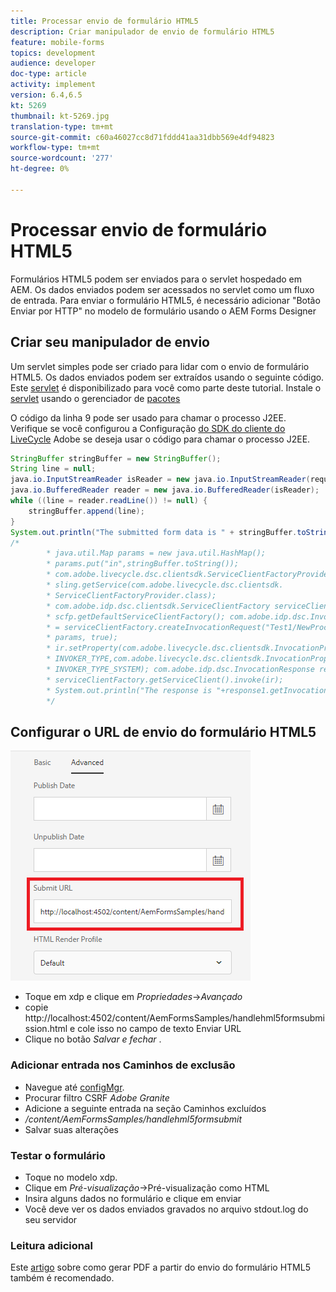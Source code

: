 ```yaml
---
title: Processar envio de formulário HTML5
description: Criar manipulador de envio de formulário HTML5
feature: mobile-forms
topics: development
audience: developer
doc-type: article
activity: implement
version: 6.4,6.5
kt: 5269
thumbnail: kt-5269.jpg
translation-type: tm+mt
source-git-commit: c60a46027cc8d71fddd41aa31dbb569e4df94823
workflow-type: tm+mt
source-wordcount: '277'
ht-degree: 0%

---
```



# Processar envio de formulário HTML5

Formulários HTML5 podem ser enviados para o servlet hospedado em AEM. Os dados enviados podem ser acessados no servlet como um fluxo de entrada. Para enviar o formulário HTML5, é necessário adicionar &quot;Botão Enviar por HTTP&quot; no modelo de formulário usando o AEM Forms Designer

## Criar seu manipulador de envio

Um servlet simples pode ser criado para lidar com o envio de formulário HTML5. Os dados enviados podem ser extraídos usando o seguinte código. Este [servlet](assets/html5-submit-handler.zip) é disponibilizado para você como parte deste tutorial. Instale o [servlet](assets/html5-submit-handler.zip) usando o gerenciador de [pacotes](http://localhost:4502/crx/packmgr/index.jsp)

O código da linha 9 pode ser usado para chamar o processo J2EE. Verifique se você configurou a Configuração [do SDK do cliente do LiveCycle](https://helpx.adobe.com/aem-forms/6/submit-form-data-livecycle-process.html) Adobe se deseja usar o código para chamar o processo J2EE.

```java
StringBuffer stringBuffer = new StringBuffer();
String line = null;
java.io.InputStreamReader isReader = new java.io.InputStreamReader(request.getInputStream(), "UTF-8");
java.io.BufferedReader reader = new java.io.BufferedReader(isReader);
while ((line = reader.readLine()) != null) {
    stringBuffer.append(line);
}
System.out.println("The submitted form data is " + stringBuffer.toString());
/*
        * java.util.Map params = new java.util.HashMap();
        * params.put("in",stringBuffer.toString());
        * com.adobe.livecycle.dsc.clientsdk.ServiceClientFactoryProvider scfp =
        * sling.getService(com.adobe.livecycle.dsc.clientsdk.
        * ServiceClientFactoryProvider.class);
        * com.adobe.idp.dsc.clientsdk.ServiceClientFactory serviceClientFactory =
        * scfp.getDefaultServiceClientFactory(); com.adobe.idp.dsc.InvocationRequest ir
        * = serviceClientFactory.createInvocationRequest("Test1/NewProcess1", "invoke",
        * params, true);
        * ir.setProperty(com.adobe.livecycle.dsc.clientsdk.InvocationProperties.
        * INVOKER_TYPE,com.adobe.livecycle.dsc.clientsdk.InvocationProperties.
        * INVOKER_TYPE_SYSTEM); com.adobe.idp.dsc.InvocationResponse response1 =
        * serviceClientFactory.getServiceClient().invoke(ir);
        * System.out.println("The response is "+response1.getInvocationId());
        */
```


## Configurar o URL de envio do formulário HTML5

![submit-url](assets/submit-url.PNG)

* Toque em xdp e clique em _Propriedades_->_Avançado_
* copie http://localhost:4502/content/AemFormsSamples/handlehml5formsubmission.html e cole isso no campo de texto Enviar URL
* Clique no botão _Salvar e fechar_ .

### Adicionar entrada nos Caminhos de exclusão

* Navegue até [configMgr](http://localhost:4502/system/console/configMgr).
* Procurar filtro CSRF _Adobe Granite_
* Adicione a seguinte entrada na seção Caminhos excluídos
* _/content/AemFormsSamples/handlehml5formsubmit_
* Salvar suas alterações

### Testar o formulário

* Toque no modelo xdp.
* Clique em _Pré-visualização_->Pré-visualização como HTML
* Insira alguns dados no formulário e clique em enviar
* Você deve ver os dados enviados gravados no arquivo stdout.log do seu servidor

### Leitura adicional

Este [artigo](https://docs.adobe.com/content/help/en/experience-manager-learn/forms/document-services/generate-pdf-from-mobile-form-submission-article.html) sobre como gerar PDF a partir do envio do formulário HTML5 também é recomendado.




